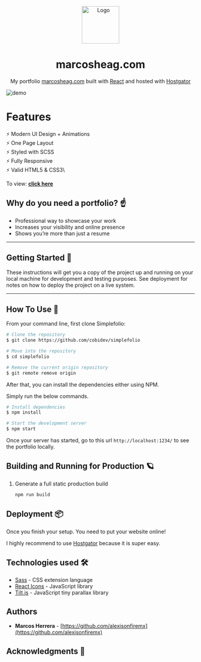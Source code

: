 <div align="center">
  <img alt="Logo" src="https://res.cloudinary.com/djbiam1gm/image/upload/v1652728625/Portfolio/MH_blue.png" width="100" />
</div>
<h1 align="center">
  marcosheag.com
</h1>
<p align="center">
  My portfolio <a href="https://marcosheag.com" target="_blank">marcosheag.com</a> built with <a href="https://reactjs.org/" target="_blank">React</a> and hosted with <a href="https://www.hostgator.com/" target="_blank">Hostgator</a>
</p>


![demo](https://res.cloudinary.com/djbiam1gm/image/upload/v1652728470/Portfolio/Porfolio_v2.01.gif)


# Features

⚡️ Modern UI Design + Animations\
⚡️ One Page Layout\
⚡️ Styled with SCSS\
⚡️ Fully Responsive\
⚡️ Valid HTML5 & CSS3\

To view: **[click here](https://marcosheag.com)**


## Why do you need a portfolio? ☝️

- Professional way to showcase your work
- Increases your visibility and online presence
- Shows you’re more than just a resume

---


## Getting Started 🚀

These instructions will get you a copy of the project up and running on your local machine for development and testing purposes. See deployment for notes on how to deploy the project on a live system.

---

## How To Use 🔧

From your command line, first clone Simplefolio:

```bash
# Clone the repository
$ git clone https://github.com/cobidev/simplefolio

# Move into the repository
$ cd simplefolio

# Remove the current origin repository
$ git remote remove origin
```

After that, you can install the dependencies either using NPM.

Simply run the below commands.

```bash
# Install dependencies
$ npm install

# Start the development server
$ npm start
```


Once your server has started, go to this url `http://localhost:1234/` to see the portfolio locally.

## Building and Running for Production 🪐

1. Generate a full static production build

   ```sh
   npm run build
   ```


## Deployment 📦

Once you finish your setup. You need to put your website online!

I highly recommend to use [Hostgator](https://www.hostgator.mx/) because it is super easy.


## Technologies used 🛠️

- [Sass](https://sass-lang.com/documentation) - CSS extension language
- [React Icons](https://scrollrevealjs.org/) - JavaScript library
- [Tilt.js](https://gijsroge.github.io/tilt.js/) - JavaScript tiny parallax library

## Authors

- **Marcos Herrera** - [https://github.com/alexisonfiremx](https://github.com/alexisonfiremx)


## Acknowledgments 🎁





